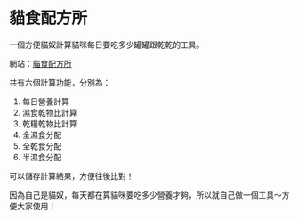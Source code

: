 # 貓食配方所
一個方便貓奴計算貓咪每日要吃多少罐罐跟乾乾的工具。

網站：<a href="https://abby-tsai.github.io/cat-food-tool/src/index.html" target="_blank">貓食配方所</a>

共有六個計算功能，分別為：
1. 每日營養計算
2. 濕食乾物比計算
3. 乾糧乾物比計算
4. 全濕食分配
5. 全乾食分配
6. 半濕食分配

可以儲存計算結果，方便往後比對！

因為自己是貓奴，每天都在算貓咪要吃多少營養才夠，所以就自己做一個工具～方便大家使用！
